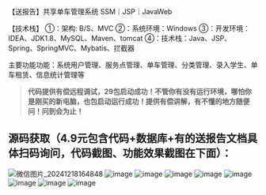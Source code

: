 

【送报告】共享单车管理系统 SSM｜JSP｜JavaWeb

【技术栈】
①：架构: B/S、MVC
②：系统环境：Windows
③：开发环境：IDEA、JDK1.8、MySQL、Maven、tomcat
④：技术栈：Java、JSP、Spring、SpringMVC、Mybatis、拦截器

主要功能功能：系统用户管理、服务点管理、单车管理、分类管理、录入学生、单车租赁、信息统计管理等

> **代码提供有偿远程调试，29包启动成功！不管你有没有运行环境，哪怕你是刚买的新电脑，也包启动运行成功！提供有偿讲解，有不懂的地方随便问！问到会为止！**
## 源码获取（4.9元包含代码+数据库+有的送报告文档具体扫码询问，代码截图、功能效果截图在下面）：
![微信图片_20241218164848](https://github.com/user-attachments/assets/646b2784-afb8-47ee-a4d4-5ccc9f96b331)
![image](https://github.com/user-attachments/assets/2c9c8655-589f-4ac4-b53c-abfd6e6476a3)
![image](https://github.com/user-attachments/assets/fd452f5b-e538-4c1a-ac91-21df85b07d7a)
![image](https://github.com/user-attachments/assets/7556fcd3-709d-4021-9cd5-8df0ab5d66ab)
![image](https://github.com/user-attachments/assets/fd8c1e82-99ab-41d4-9947-21cd7ad469ef)
![image](https://github.com/user-attachments/assets/8a4147d0-1475-4314-ad46-42c20777254a)
![image](https://github.com/user-attachments/assets/8dd4cbac-c981-464c-9747-e52f0a9a99a5)
![image](https://github.com/user-attachments/assets/97857d97-1361-43d5-80d5-8b7b2019e628)
![image](https://github.com/user-attachments/assets/c4c04e2a-a497-419e-940f-4f964d6081cb)
